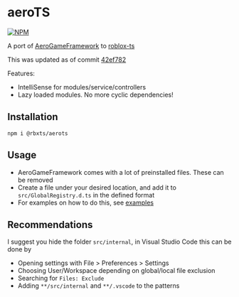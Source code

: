 # aeroTS
[![NPM](https://nodei.co/npm/@rbxts/aerots.png)](https://npmjs.org/package/@rbxts/aerots)

A port of [AeroGameFramework](https://sleitnick.github.io/AeroGameFramework/) to [roblox-ts](https://roblox-ts.github.io/)

This was updated as of commit [42ef782](https://github.com/Sleitnick/AeroGameFramework/commit/42ef7820b1696881ef8d7eb6ec44db2669dfb571)

Features:
- IntelliSense for modules/service/controllers
- Lazy loaded modules. No more cyclic dependencies!

## Installation
```npm i @rbxts/aerots```

## Usage
- AeroGameFramework comes with a lot of preinstalled files. These can be removed
- Create a file under your desired location, and add it to `src/GlobalRegistry.d.ts` in the defined format
- For examples on how to do this, see [examples](https://github.com/OverHash/aeroTS/tree/master/examples)

## Recommendations
I suggest you hide the folder `src/internal`, in Visual Studio Code this can be done by
- Opening settings with File > Preferences > Settings
- Choosing User/Workspace depending on global/local file exclusion
- Searching for `Files: Exclude`
- Adding `**/src/internal` and `**/.vscode` to the patterns
